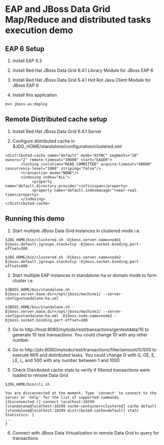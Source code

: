 # EAP and JBoss Data Grid Map/Reduce and distributed tasks execution demo 

## EAP 6 Setup

1. Install EAP 6.3

2. Install Red Hat JBoss Data Grid 6.4.1 Library Module for JBoss EAP 6 

3. Install Red Hat JBoss Data Grid 6.4.1 Hot Rot Java Client Module for JBoss EAP 6

4. Install this application

```
mvn jboss-as:deploy
```

## Remote Distributed cache setup

1. Install Red Hat JBoss Data Grid 6.4.1 Server

2. Configure distributed cache in $JDG_HOME/standalone/configuration/clustered.xml

```
<distributed-cache name="default" mode="ASYNC" segments="20" owners="2" remote-timeout="30000" start="EAGER">
       <locking isolation="READ_COMMITTED" acquire-timeout="60000" concurrency-level="1000" striping="false"/>
       <transaction mode="NONE"/>
       <indexing index="ALL">
            <property name="default.directory_provider">infinispan</property>
            <property name="default.indexmanager">near-real-time</property>
       </indexing>
</distributed-cache>
```

## Running this demo

1. Start multiple JBoss Data Grid instances in clustered mode i.e.

```
$JDG_HOME/bin/clustered.sh -Djboss.server.name=node1 -Djboss.default.jgroups.stack=tcp -Djboss.socket.binding.port-offset=300

$JDG_HOME/bin/clustered.sh -Djboss.server.name=node2 -Djboss.default.jgroups.stack=tcp -Djboss.socket.binding.port-offset=400
```

2. Start multiple EAP instances in standalone-ha or domain mode to form cluster i.e.

```
$JBOSS_HOME/bin/standalone.sh -Djboss.server.base.dir=/opt/jboss/machine1/ --server-config=standalone-ha.xml 

$JBOSS_HOME/bin/standalone.sh -Djboss.server.base.dir=/opt/jboss/machine2/ --server-config=standalone-ha.xml -Djboss.node.name=node2 -Djboss.socket.binding.port-offset=100
```

3. Go to http://host:8080/mytodo/rest/transactions/gentestdata/10 to generate 10 test transactions. You could change 10 with any other number.

4. Go to http://jdv:8080/mytodo/rest/transactions/filter/amount/G/500 to execute M/R and distributed tasks. You could change G with G, GE, E, LE, L, and 500 with any number between 1 and 1000

5. Check Distributed cache stats to verify if filtered transactions were loaded to remote Data Grid

```
$JDG_HOME/bin/cli.sh

You are disconnected at the moment. Type 'connect' to connect to the server or 'help' for the list of supported commands.
[disconnected /] connect localhost:10299
[standalone@localhost:10299 cache-container=clustered] cache default
[standalone@localhost:10299 distributed-cache=default] stats
Statistics: {
...
}
```

6. Connect with JBoss Data Virtualization to remote Data Grid to query for transactions
